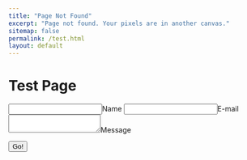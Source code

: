 ```yaml
---
title: "Page Not Found"
excerpt: "Page not found. Your pixels are in another canvas."
sitemap: false
permalink: /test.html
layout: default
---
```


# Test Page

<form method="POST" action="https://api.staticman.net/v2/entry/BladeFireLight/blog_source/master/comments">
  <input name="options[redirect]" type="hidden" value="https://my-site.com">
  <!-- e.g. "2016-01-02-this-is-a-post" -->
  <input name="options[slug]" type="hidden" value="{{ page.slug }}">
  <label><input name="fields[name]" type="text">Name</label>
  <label><input name="fields[email]" type="email">E-mail</label>
  <label><textarea name="fields[message]"></textarea>Message</label>
  
  <button type="submit">Go!</button>
</form>
